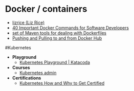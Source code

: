 # Docker / containers
- [lizrice (Liz Rice)](https://github.com/lizrice)
- [40 Important Docker Commands for Software Developers ](https://www.ubuntupit.com/important-docker-commands-for-software-developers/)
- [set of Maven tools for dealing with Dockerfiles ](https://github.com/spotify/dockerfile-maven)
- [Pushing and Pulling to and from Docker Hub ](https://ropenscilabs.github.io/r-docker-tutorial/04-Dockerhub.html)

#Kubernetes
- **Playground**
  - [Kubernetes Playground | Katacoda ](https://www.katacoda.com/courses/kubernetes/playground)
 - **Courses** 
   - [Kubernetes admin ](https://mega.nz/#F!N8pU1KoB!Tl40wRiVIEcxwhUYYrpRyg)
- **Certifications**
   - [Kubernetes How and Why to Get Certified](https://www.bmc.com/blogs/kubernetes-certifications/)